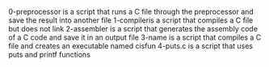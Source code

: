 0-preprocessor is a script that runs a C file through the preprocessor and save the result into another file
1-compileris a script that compiles a C file but does not link
2-assembler is a script that generates the assembly code of a C code and save it in an output file
3-name is  a script that compiles a C file and creates an executable named cisfun
4-puts.c is a script that uses puts and printf functions
